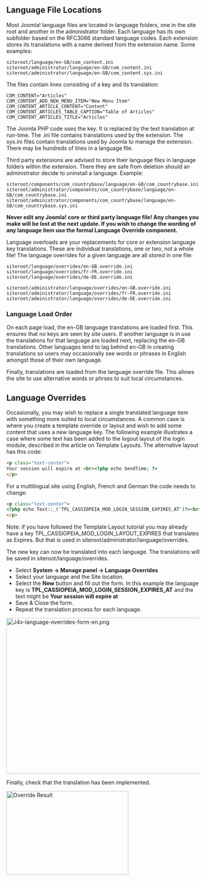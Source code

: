 <!-- Filename: J4.x:Language_Overrides / Display title: Language Overrides -->

## Language File Locations

Most Joomla! language files are located in language folders, one in the
site root and another in the administrator folder. Each language has its
own subfolder based on the RFC3066 standard language codes. Each
extension stores its translations with a name derived from the extension
name. Some examples:

    siteroot/language/en-GB/com_content.ini
    siteroot/administrator/language/en-GB/com_content.ini
    siteroot/administrator/language/en-GB/com_content.sys.ini

The files contain lines consisting of a key and its translation:

    COM_CONTENT="Articles"
    COM_CONTENT_ADD_NEW_MENU_ITEM="New Menu Item"
    COM_CONTENT_ARTICLE_CONTENT="Content"
    COM_CONTENT_ARTICLES_TABLE_CAPTION="Table of Articles"
    COM_CONTENT_ARTICLES_TITLE="Articles"

The Joomla PHP code uses the key. It is replaced by the text translation
at run-time. The .ini file contains translations used by the extension.
The sys.ini files contain translations used by Joomla to manage the
extension. There may be hundreds of lines in a language file.

Third party extensions are advised to store their language files in
language folders within the extension. There they are safe from deletion
should an administrator decide to uninstall a language. Example:

    siteroot/components/com_countrybase/language/en-GB/com_countrybase.ini
    siteroot/administrator/components/com_countrybase/language/en-GB/com_countrybase.ini
    siteroot/administrator/components/com_countrybase/language/en-GB/com_countrybase.sys.ini

**Never edit any Joomla! core or third party language file! Any changes
you make will be lost at the next update. If you wish to change the
wording of any language item use the formal Language Override
component.**

Language overloads are your replacements for core or extension language
key translations. These are individual translations, one or two, not a
whole file! The language overrides for a given language are all stored
in one file:

    siteroot/language/overrides/en-GB.override.ini
    siteroot/language/overrides/fr-FR.override.ini
    siteroot/language/overrides/de-DE.override.ini

    siteroot/administrator/language/overrides/en-GB.override.ini
    siteroot/administrator/language/overrides/fr-FR.override.ini
    siteroot/administrator/language/overrides/de-DE.override.ini

### Language Load Order

On each page load, the en-GB language translations are loaded first.
This ensures that no keys are seen by site users. If another language is
in use the translations for that language are loaded next, replacing the
en-GB translations. Other languages tend to lag behind en-GB in creating
translations so users may occasionally see words or phrases in English
amongst those of their own language.

Finally, translations are loaded from the language override file. This
allows the site to use alternative words or phrses to suit local
circumstances.

## Language Overrides

Occasionally, you may wish to replace a single translated language item
with something more suited to local circumstances. A common case is
where you create a template override or layout and wish to add some
content that uses a new language key. The following example illustrates
a case where some text has been added to the logout layout of the login
module, described in the article on Template Layouts. The alternative
layout has this code:

```html
<p class="text-center">
Your session will expire at <br><?php echo $endTime; ?>  
</p>
```

For a multilingual site using English, French and German the code needs
to change:

```html
<p class="text-center">
<?php echo Text::_('TPL_CASSIOPEIA_MOD_LOGIN_SESSION_EXPIRES_AT')?><br><?php echo $endTime; ?>  
</p>
```

Note: if you have followed the Template Layout tutorial you may already
have a key TPL_CASSIOPEIA_MOD_LOGIN_LAYOUT_EXPIRES that translates as
Expires. But that is used in siteroot/administrator/language/overrides.

The new key can now be translated into each language. The translations
will be saved in siteroot/language/overrides.

- Select **System **→** Manage panel **→** Language Overrides**
- Select your language and the Site location.
- Select the **New** button and fill out the form. In this example the
  language key is **TPL_CASSIOPEIA_MOD_LOGIN_SESSION_EXPIRES_AT** and
  the text might be **Your session will expire at**
- Save & Close the form.
- Repeat the translation process for each language.

<img
src="https://docs.joomla.org/images/thumb/7/7c/J4x-language-overrides-form-en.png/800px-J4x-language-overrides-form-en.png"
class="thumbborder" decoding="async"
srcset="https://docs.joomla.org/images/7/7c/J4x-language-overrides-form-en.png 1.5x"
data-file-width="1000" data-file-height="508" width="800" height="406"
alt="J4x-language-overrides-form-en.png" />

Finally, check that the translation has been implemented.

<img
src="https://docs.joomla.org/images/c/c0/J4x-cassiopeia-template-customisation-logout-override-result-en.png"
decoding="async" data-file-width="318" data-file-height="218"
width="318" height="218" alt="Override Result" />
